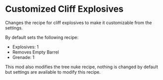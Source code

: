 # Customized Cliff Explosives

Changes the recipe for cliff explosives to make it customizable from the settings.

By default sets the following recipe:

- Explosives: 1
- Removes Empty Barrel
- Grenade: 1

This mod also modifies the tree nuke recipe, nothing is changed by default but settings are available to modify this recipe.
